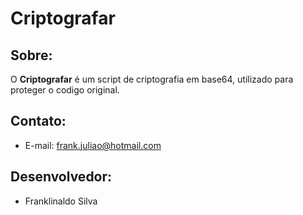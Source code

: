 <h1> Criptografar </h1>

<h2>Sobre: </h2>

O **Criptografar** é um script de criptografia em base64, utilizado para proteger o codigo original.               

<h2> Contato: </h2>

* E-mail: frank.juliao@hotmail.com

<h2> Desenvolvedor:</h2>

* Franklinaldo Silva 
